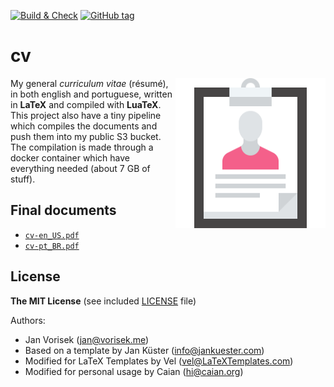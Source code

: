 [![Build & Check][gh-bnc-shield]][gh-bnc-url]
[![GitHub tag][tag-shield]][tag-url]

# cv

<img src="icon.svg" height="240px" align="right"/>

My general _curriculum vitae_ (résumé), in both english and portuguese, written in __LaTeX__ and compiled with
__LuaTeX__. This project also have a tiny pipeline which compiles the documents and push them into my public S3 bucket.
The compilation is made through a docker container which have everything needed (about 7 GB of stuff).

[gh-bnc-shield]: https://img.shields.io/github/workflow/status/caian-org/cv/build?label=build&logo=github&style=for-the-badge
[gh-bnc-url]: https://github.com/caian-org/cv/actions/workflows/build.yml

[tag-shield]: https://img.shields.io/github/tag/caian-org/cv.svg?logo=git&logoColor=FFF&style=for-the-badge
[tag-url]: https://github.com/caian-org/cv/releases


## Final documents

- [`cv-en_US.pdf`][en_US]
- [`cv-pt_BR.pdf`][pt_BR]

[en_US]: https://caian-org.s3.amazonaws.com/cv/cv-en_US.pdf
[pt_BR]: https://caian-org.s3.amazonaws.com/cv/cv-pt_BR.pdf


## License

__The MIT License__ (see included [LICENSE](LICENSE) file)

Authors:
- Jan Vorisek (jan@vorisek.me)
- Based on a template by Jan Küster (info@jankuester.com)
- Modified for LaTeX Templates by Vel (vel@LaTeXTemplates.com)
- Modified for personal usage by Caian (hi@caian.org)
